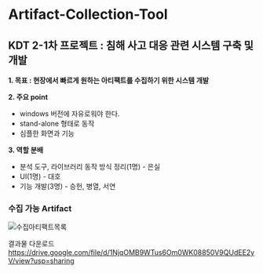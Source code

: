 # Artifact-Collection-Tool
## KDT 2-1차 프로젝트 : 침해 사고 대응 관련 시스템 구축 및 개발
**1. 목표 : 현장에서 빠르게 원하는 아티팩트를 수집하기 위한 시스템 개발**

**2. 주요 point**
   - windows 버전에 자유로워야 한다.
   - stand-alone 형태로 동작
   - 심플한 화면과 기능

**3. 역할 분배**
   - 분석 도구, 라이브러리 동작 방식 정리(1명) - 은실
   - UI(1명) - 대호
   - 기능 개발(3명) - 승헌, 병열, 서연

### 수집 가능 Artifact ###
![수집아티팩트목록](https://github.com/KDT2Team2/Artifact-Collection-Tool/assets/98378185/8c24ed71-3d25-417b-8a0d-1abb15880ad1)


결과물 다운로드
https://drive.google.com/file/d/1NjqOMB9WTus6Om0WK08850V9QUdEE2yV/view?usp=sharing
